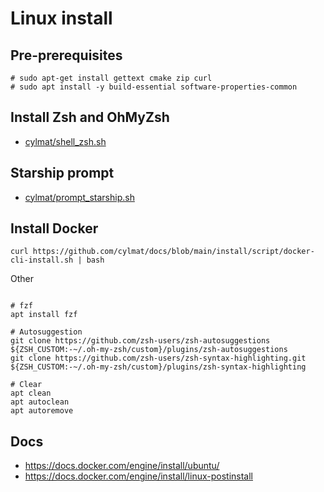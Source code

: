 # Linux install


## Pre-prerequisites
```
# sudo apt-get install gettext cmake zip curl
# sudo apt install -y build-essential software-properties-common
```

## Install Zsh and OhMyZsh

- [cylmat/shell_zsh.sh](https://github.com/cylmat/docs/blob/main/install/shell_zsh.sh)


## Starship prompt

- [cylmat/prompt_starship.sh](https://github.com/cylmat/docs/blob/main/install/prompt_starship.sh)


## Install Docker
```
curl https://github.com/cylmat/docs/blob/main/install/script/docker-cli-install.sh | bash
```

Other
```

# fzf
apt install fzf

# Autosuggestion
git clone https://github.com/zsh-users/zsh-autosuggestions ${ZSH_CUSTOM:-~/.oh-my-zsh/custom}/plugins/zsh-autosuggestions
git clone https://github.com/zsh-users/zsh-syntax-highlighting.git ${ZSH_CUSTOM:-~/.oh-my-zsh/custom}/plugins/zsh-syntax-highlighting

# Clear
apt clean
apt autoclean
apt autoremove
```

## Docs

- https://docs.docker.com/engine/install/ubuntu/
- https://docs.docker.com/engine/install/linux-postinstall
